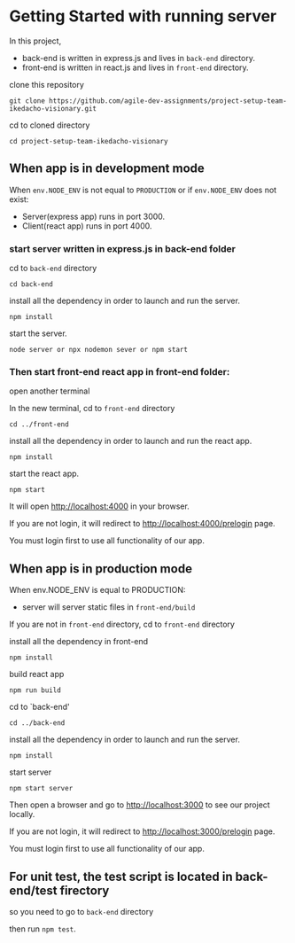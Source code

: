 # Getting Started with running server

In this project,

-   back-end is written in express.js and lives in `back-end` directory.
-   front-end is written in react.js and lives in `front-end` directory.

clone this repository

    git clone https://github.com/agile-dev-assignments/project-setup-team-ikedacho-visionary.git

cd to cloned directory

    cd project-setup-team-ikedacho-visionary

## When app is in development mode

When `env.NODE_ENV` is not equal to `PRODUCTION` or if `env.NODE_ENV` does not exist:

-   Server(express app) runs in port 3000.
-   Client(react app) runs in port 4000.

### start server written in express.js in back-end folder

cd to `back-end` directory

    cd back-end

install all the dependency in order to launch and run the server.

    npm install

start the server.

    node server or npx nodemon sever or npm start

### Then start front-end react app in front-end folder:

open another terminal

In the new terminal, cd to `front-end` directory

    cd ../front-end

install all the dependency in order to launch and run the react app.

    npm install

start the react app.

    npm start

It will open [http://localhost:4000](http://localhost:4000) in your browser.

If you are not login, it will redirect to [http://localhost:4000/prelogin](http://localhost:4000/prelogin) page.

You must login first to use all functionality of our app.

## When app is in production mode

When env.NODE_ENV is equal to PRODUCTION:

-   server will server static files in `front-end/build`

If you are not in `front-end` directory, cd to `front-end` directory

install all the dependency in front-end 

    npm install

build react app

    npm run build

cd to `back-end'

    cd ../back-end

install all the dependency in order to launch and run the server.

    npm install

start server

    npm start server

Then open a browser and go to [http://localhost:3000](http://localhost:3000) to see our project locally.

If you are not login, it will redirect to [http://localhost:3000/prelogin](http://localhost:3000/prelogin) page.

You must login first to use all functionality of our app.

## For unit test, the test script is located in back-end/test firectory

so you need to go to `back-end` directory

then run `npm test`.
